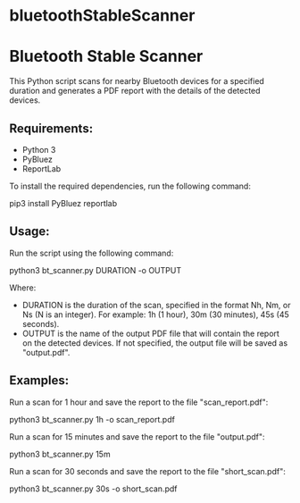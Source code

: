 # bluetoothStableScanner

Bluetooth Stable Scanner
==================

This Python script scans for nearby Bluetooth devices for a specified duration and generates a PDF report with the details of the detected devices.

Requirements:
-------------
- Python 3
- PyBluez
- ReportLab

To install the required dependencies, run the following command:

pip3 install PyBluez reportlab

Usage:
------
Run the script using the following command:

python3 bt_scanner.py DURATION -o OUTPUT

Where:
- DURATION is the duration of the scan, specified in the format Nh, Nm, or Ns (N is an integer). For example: 1h (1 hour), 30m (30 minutes), 45s (45 seconds).
- OUTPUT is the name of the output PDF file that will contain the report on the detected devices. If not specified, the output file will be saved as "output.pdf".

Examples:
---------
Run a scan for 1 hour and save the report to the file "scan_report.pdf":

python3 bt_scanner.py 1h -o scan_report.pdf

Run a scan for 15 minutes and save the report to the file "output.pdf":

python3 bt_scanner.py 15m

Run a scan for 30 seconds and save the report to the file "short_scan.pdf":

python3 bt_scanner.py 30s -o short_scan.pdf
